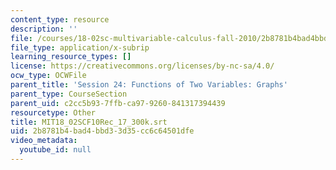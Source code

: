 ```yaml
---
content_type: resource
description: ''
file: /courses/18-02sc-multivariable-calculus-fall-2010/2b8781b4bad4bbd33d35cc6c64501dfe_MIT18_02SCF10Rec_17_300k.srt
file_type: application/x-subrip
learning_resource_types: []
license: https://creativecommons.org/licenses/by-nc-sa/4.0/
ocw_type: OCWFile
parent_title: 'Session 24: Functions of Two Variables: Graphs'
parent_type: CourseSection
parent_uid: c2cc5b93-7ffb-ca97-9260-841317394439
resourcetype: Other
title: MIT18_02SCF10Rec_17_300k.srt
uid: 2b8781b4-bad4-bbd3-3d35-cc6c64501dfe
video_metadata:
  youtube_id: null
---
```

